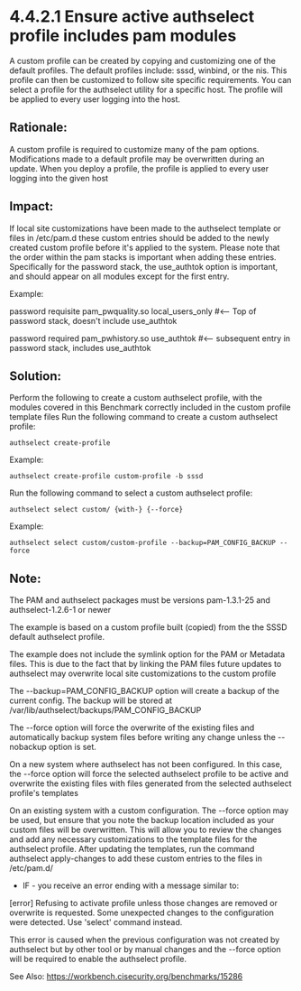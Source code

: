 # 4.4.2.1 Ensure active authselect profile includes pam modules
A custom profile can be created by copying and customizing one of the default profiles. The default profiles include: sssd, winbind, or the nis. This profile can then be customized to follow site specific requirements.
You can select a profile for the authselect utility for a specific host. The profile will be applied to every user logging into the host.

## Rationale:
A custom profile is required to customize many of the pam options.
Modifications made to a default profile may be overwritten during an update.
When you deploy a profile, the profile is applied to every user logging into the given host

## Impact:
If local site customizations have been made to the authselect template or files in /etc/pam.d these custom entries should be added to the newly created custom profile before it's applied to the system. Please note that the order within the pam stacks is important when adding these entries. Specifically for the password stack, the use_authtok option is important, and should appear on all modules except for the first entry.

Example:

password requisite pam_pwquality.so local_users_only #<-- Top of password stack, doesn't include use_authtok

password required pam_pwhistory.so use_authtok #<-- subsequent entry in password stack, includes use_authtok

## Solution:
Perform the following to create a custom authselect profile, with the modules covered in this Benchmark correctly included in the custom profile template files
Run the following command to create a custom authselect profile:

`authselect create-profile`

Example:

`authselect create-profile custom-profile -b sssd`

Run the following command to select a custom authselect profile:

`authselect select custom/ {with-} {--force}`

Example:

`authselect select custom/custom-profile --backup=PAM_CONFIG_BACKUP --force`

## Note:

The PAM and authselect packages must be versions pam-1.3.1-25 and authselect-1.2.6-1 or newer

The example is based on a custom profile built (copied) from the the SSSD default authselect profile.

The example does not include the symlink option for the PAM or Metadata files. This is due to the fact that by linking the PAM files future updates to authselect may overwrite local site customizations to the custom profile

The --backup=PAM_CONFIG_BACKUP option will create a backup of the current config. The backup will be stored at /var/lib/authselect/backups/PAM_CONFIG_BACKUP

The --force option will force the overwrite of the existing files and automatically backup system files before writing any change unless the --nobackup option is set.

On a new system where authselect has not been configured. In this case, the --force option will force the selected authselect profile to be active and overwrite the existing files with files generated from the selected authselect profile's templates

On an existing system with a custom configuration. The --force option may be used, but ensure that you note the backup location included as your custom files will be overwritten. This will allow you to review the changes and add any necessary customizations to the template files for the authselect profile. After updating the templates, run the command authselect apply-changes to add these custom entries to the files in /etc/pam.d/

- IF - you receive an error ending with a message similar to:

[error] Refusing to activate profile unless those changes are removed or overwrite is requested.
Some unexpected changes to the configuration were detected. Use 'select' command instead.

This error is caused when the previous configuration was not created by authselect but by other tool or by manual changes and the --force option will be required to enable the authselect profile.

See Also: https://workbench.cisecurity.org/benchmarks/15286
